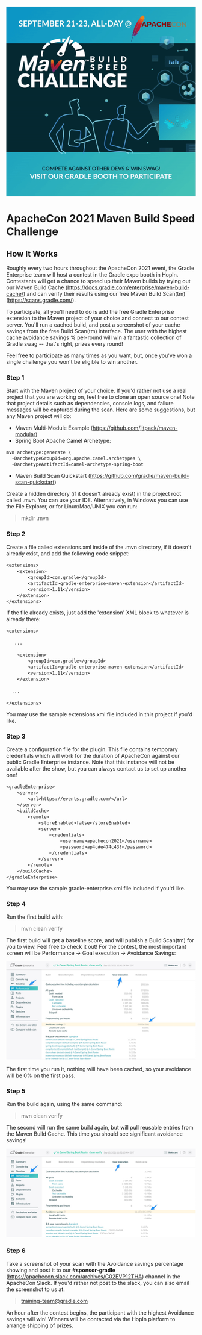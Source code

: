 ![Build Speed Challenge Banner](challenge_banner.gif)

# ApacheCon 2021 Maven Build Speed Challenge
## How It Works

Roughly every two hours throughout the ApacheCon 2021 event, the Gradle Enterprise team will host a contest in the Gradle expo booth in HopIn.  Contestants will get a chance to speed up their Maven builds by trying out our Maven Build Cache (https://docs.gradle.com/enterprise/maven-build-cache/) and can verify their results using our free Maven Build Scan(tm)(https://scans.gradle.com/).

To participate, all you'll need to do is add the free Gradle Enterprise extension to the Maven project of your choice and connect to our contest server. You'll run a cached build, and post a screenshot of your cache savings from the free Build Scan(tm) interface.  The user with the highest cache avoidance savings % per-round will win a fantastic collection of Gradle swag -- that's right, prizes every round!

Feel free to participate as many times as you want, but, once you've won a single challenge you won't be eligible to win another.


### Step 1

Start with the Maven project of your choice.  If you'd rather not use a real project that you are working on, feel free to clone an open source one!  Note that project details such as dependencies, console logs, and failure messages will be captured during the scan. Here are some suggestions, but any Maven project will do:

- Maven Multi-Module Example (https://github.com/jitpack/maven-modular)
- Spring Boot Apache Camel Archetype:
```
mvn archetype:generate \
  -DarchetypeGroupId=org.apache.camel.archetypes \
  -DarchetypeArtifactId=camel-archetype-spring-boot
```
- Maven Build Scan Quickstart (https://github.com/gradle/maven-build-scan-quickstart)

Create a hidden directory (if it doesn't already exist) in the project root called .mvn.  You can use your IDE.  Alternatively, in Windows you can use the File Explorer, or for Linux/Mac/UNIX you can run:

>mkdir .mvn

### Step 2

Create a file called extensions.xml inside of the .mvn directory, if it doesn't already exist, and add the following code snippet:

```
<extensions>
    <extension>
        <groupId>com.gradle</groupId>
        <artifactId>gradle-enterprise-maven-extension</artifactId>
        <version>1.11</version>
    </extension>
</extensions>
```

If the file already exists, just add the 'extension' XML block to whatever is already there:

```
<extensions>

   ...

    <extension>
        <groupId>com.gradle</groupId>
        <artifactId>gradle-enterprise-maven-extension</artifactId>
        <version>1.11</version>
    </extension>

  ...

</extensions>
```
You may use the sample extensions.xml file included in this project if you'd like.

### Step 3

Create a configuration file for the plugin.  This file contains temporary credentials which will work for the duration of ApacheCon against our public Gradle Enterprise instance.  Note that this instance will not be available after the show, but you can always contact us to set up another one!

```
<gradleEnterprise>
    <server>
        <url>https://events.gradle.com/</url>
    </server>
    <buildCache>
        <remote>
            <storeEnabled>false</storeEnabled>
            <server>
                <credentials>
                    <username>apachecon2021</username>
                    <password>ap4c#e474c43!</password>
                </credentials>
            </server>
        </remote>
    </buildCache>
</gradleEnterprise>
```

You may use the sample gradle-enterprise.xml file included if you'd like.

### Step 4

Run the first build with:

>mvn clean verify

The first build will get a baseline score, and will publish a Build Scan(tm) for you to view.  Feel free to check it out!  For the contest, the most important screen will be Performance -> Goal execution -> Avoidance Savings:

![Build Scan Avoidance Savings](build-scan-performance-goals-0-avoid.jpg)

The first time you run it, nothing will have been cached, so your avoidance will be 0% on the first pass.

### Step 5
  
Run the build again, using the same command:

>mvn clean verify

The second will run the same build again, but will pull reusable entries from the Maven Build Cache.  This time you should see significant avoidance savings!

![Build Scan Avoidance Savings](build-scan-performance-goals.jpg)

### Step 6

Take a screenshot of your scan with the Avoidance savings percentage showing and post it to our **#sponsor-gradle** (https://apachecon.slack.com/archives/C02EVP12THA) channel in the ApacheCon Slack.  If you'd rather not post to the slack, you can also email the screenshot to us at: 
>training-team@gradle.com  

An hour after the contest begins, the participant with the highest Avoidance savings will win!  Winners will be contacted via the HopIn platform to arrange shipping of prizes.